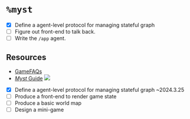 #   `%myst`

* [x] Define a agent-level protocol for managing stateful graph
* [ ] Figure out front-end to talk back.
* [ ] Write the `/app` agent.

##  Resources

- [GameFAQs](https://gamefaqs.gamespot.com/pc/89467-myst-1995/faqs/20692)
- [*Myst* Guide](http://myst.donotknow.com/index.php?game=myst)
![](https://img.atlasobscura.com/6EuWxWPJMKwvB49ZS7eSBYwV3Ztsik3oNJ4MCFBZVyw/rt:fit/w:1280/q:81/sm:1/scp:1/ar:1/aHR0cHM6Ly9hdGxh/cy1kZXYuczMuYW1h/em9uYXdzLmNvbS91/cGxvYWRzL2Fzc2V0/cy80YWU3ZTljNS1h/NDZhLTRmZWUtYTU0/MS1hOGQ3ODQ5ZDQ1/MTQ5ODM0NTljNjJi/Njg5ODEyYzBfbXlz/dHBpYzMuUE5H.png)

- [x] Define a agent-level protocol for managing stateful graph ~2024.3.25
- [ ] Produce a front-end to render game state
- [ ] Produce a basic world map
- [ ] Design a mini-game
